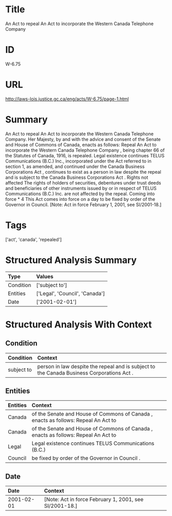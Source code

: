 # Title
An Act to repeal An Act to incorporate the Western Canada Telephone Company


# ID
W-6.75

# URL
http://laws-lois.justice.gc.ca/eng/acts/W-6.75/page-1.html


# Summary
An Act to repeal An Act to incorporate the Western Canada Telephone Company.
Her Majesty, by and with the advice and consent of the Senate and House of Commons of Canada, enacts as follows: Repeal An Act to incorporate the Western Canada Telephone Company , being chapter 66 of the Statutes of Canada, 1916, is repealed.
Legal existence continues TELUS Communications (B.C.) Inc., incorporated under the Act referred to in section 1, as amended, and continued under the  Canada Business Corporations Act , continues to exist as a person in law despite the repeal and is subject to the  Canada Business Corporations Act .
Rights not affected The rights of holders of securities, debentures under trust deeds and beneficiaries of other instruments issued by or in respect of TELUS Communications (B.C.) Inc. are not affected by the repeal.
Coming into force * 4 This Act comes into force on a day to be fixed by order of the Governor in Council.
[Note: Act in force February 1, 2001,  see  SI/2001-18.] 


# Tags
['act', 'canada', 'repealed']


# Structured Analysis Summary
| Type      | Values                         |
|:----------|:-------------------------------|
| Condition | ['subject to']                 |
| Entities  | ['Legal', 'Council', 'Canada'] |
| Date      | ['2001-02-01']                 |


# Structured Analysis With Context
 


## Condition
| Condition   | Context                                                                                     |
|:------------|:--------------------------------------------------------------------------------------------|
| subject to  | person in law despite the repeal and is subject to  the  Canada Business Corporations Act . |


## Entities
| Entities   | Context                                                                            |
|:-----------|:-----------------------------------------------------------------------------------|
| Canada     | of the Senate and House of Commons of Canada , enacts as follows: Repeal An Act to |
| Canada     | of the Senate and House of Commons of Canada , enacts as follows: Repeal An Act to |
| Legal      | Legal  existence continues TELUS Communications (B.C.)                             |
| Council    | be fixed by order of the Governor in Council .                                     |


## Date
| Date       | Context                                                  |
|:-----------|:---------------------------------------------------------|
| 2001-02-01 | [Note: Act in force February 1, 2001,  see  SI/2001-18.] |


